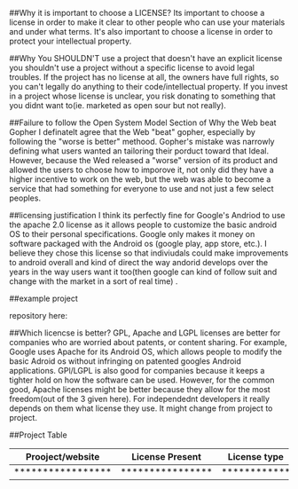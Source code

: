 
##Why it is important to choose a LICENSE?
 Its important to choose a license in order to make it clear to other people who can use your materials and under what terms.
It's also important to choose a license in order to protect your intellectual property.

##Why You SHOULDN'T use a project that doesn't have an explicit license
you shouldn't use a project without a specific license to avoid legal troubles. If the project has no license at all, the owners have full rights, so you can't legally do anything to their code/intellectual property. If you invest in a project whose license is unclear, you risk donating to something that you didnt want to(ie. marketed as open sour but not really).

##Failure to follow the Open System Model Section of Why the Web beat Gopher
I definatelt agree that the Web "beat" gopher, especially by following the "worse is better" methood. Gopher's mistake was narrowly defining what users wanted an tailoring their porduct toward that Ideal. However, because the Wed released a "worse" version of its product and allowed the users to choose how to imporove it, not only did they have a higher incentive to work on the web, but the web was able to become a service that had something for everyone to use and not just a few select peoples.

##licensing justification
I think its perfectly fine for Google's Andriod to use the apache 2.0 license as it allows people to customize the basic android OS to their personal specifications. Google only makes it money on software packaged with the Android os (google play, app store, etc.). I believe they chose this license so that indiviudals could make improvements to android overall and kind of direct the way andorid develops over the years in the way users want it too(then google can kind of follow suit and change with the market in a sort of real time) .

##example project


repository here:

##Which licencse is better?
GPL, Apache and LGPL licenses are better for companies who  are worried about patents, or content sharing. For example, Google uses Apache for its Android OS, which allows people to modify the basic Adroid os without infringing on patented googles Android applications. GPl/LGPL  is also good for companies because it keeps a tighter hold on how the software can be used. However, for the common good, Apache licenses might be better because they allow for the most freedom(out of the 3 given here). For independednt developers it really depends on them what license they use. It might change from project to project.   

##Project Table

Prooject/website | License Present| License type
-----------------| ---------------|-------------
*****************|****************|************

